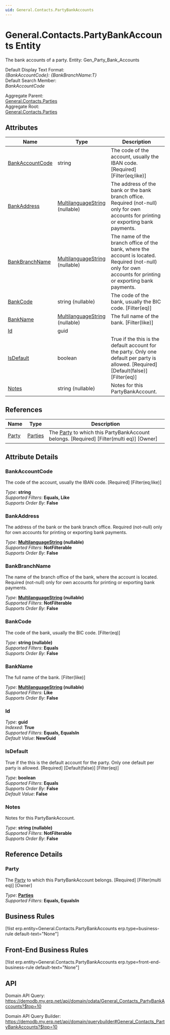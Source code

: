 ```yaml
---
uid: General.Contacts.PartyBankAccounts
---
```

# General.Contacts.PartyBankAccounts Entity

The bank accounts of a party. Entity: Gen_Party_Bank_Accounts

Default Display Text Format:  
_{BankAccountCode}: {BankBranchName:T}_  
Default Search Member:  
_BankAccountCode_  

Aggregate Parent:  
[General.Contacts.Parties](General.Contacts.Parties.md)  
Aggregate Root:  
[General.Contacts.Parties](General.Contacts.Parties.md)  

## Attributes

| Name | Type | Description |
| ---- | ---- | --- |
| [BankAccountCode](General.Contacts.PartyBankAccounts.md#bankaccountcode) | string | The code of the account, usually the IBAN code. [Required] [Filter(eq;like)] 
| [BankAddress](General.Contacts.PartyBankAccounts.md#bankaddress) | [MultilanguageString](../data-types.md#multilanguagestring) (nullable) | The address of the bank or the bank branch office. Required (not-null) only for own accounts for printing or exporting bank payments. 
| [BankBranchName](General.Contacts.PartyBankAccounts.md#bankbranchname) | [MultilanguageString](../data-types.md#multilanguagestring) (nullable) | The name of the branch office of the bank, where the account is located. Required (not-null) only for own accounts for printing or exporting bank payments. 
| [BankCode](General.Contacts.PartyBankAccounts.md#bankcode) | string (nullable) | The code of the bank, usually the BIC code. [Filter(eq)] 
| [BankName](General.Contacts.PartyBankAccounts.md#bankname) | [MultilanguageString](../data-types.md#multilanguagestring) (nullable) | The full name of the bank. [Filter(like)] 
| [Id](General.Contacts.PartyBankAccounts.md#id) | guid |  
| [IsDefault](General.Contacts.PartyBankAccounts.md#isdefault) | boolean | True if the this is the default account for the party. Only one default per party is allowed. [Required] [Default(false)] [Filter(eq)] 
| [Notes](General.Contacts.PartyBankAccounts.md#notes) | string (nullable) | Notes for this PartyBankAccount. 

## References

| Name | Type | Description |
| ---- | ---- | --- |
| [Party](General.Contacts.PartyBankAccounts.md#party) | [Parties](General.Contacts.Parties.md) | The [Party](General.Contacts.PartyBankAccounts.md#party) to which this PartyBankAccount belongs. [Required] [Filter(multi eq)] [Owner] |


## Attribute Details

### BankAccountCode

The code of the account, usually the IBAN code. [Required] [Filter(eq;like)]

_Type_: **string**  
_Supported Filters_: **Equals, Like**  
_Supports Order By_: **False**  

### BankAddress

The address of the bank or the bank branch office. Required (not-null) only for own accounts for printing or exporting bank payments.

_Type_: **[MultilanguageString](../data-types.md#multilanguagestring) (nullable)**  
_Supported Filters_: **NotFilterable**  
_Supports Order By_: **False**  

### BankBranchName

The name of the branch office of the bank, where the account is located. Required (not-null) only for own accounts for printing or exporting bank payments.

_Type_: **[MultilanguageString](../data-types.md#multilanguagestring) (nullable)**  
_Supported Filters_: **NotFilterable**  
_Supports Order By_: **False**  

### BankCode

The code of the bank, usually the BIC code. [Filter(eq)]

_Type_: **string (nullable)**  
_Supported Filters_: **Equals**  
_Supports Order By_: **False**  

### BankName

The full name of the bank. [Filter(like)]

_Type_: **[MultilanguageString](../data-types.md#multilanguagestring) (nullable)**  
_Supported Filters_: **Like**  
_Supports Order By_: **False**  

### Id

_Type_: **guid**  
_Indexed_: **True**  
_Supported Filters_: **Equals, EqualsIn**  
_Default Value_: **NewGuid**  

### IsDefault

True if the this is the default account for the party. Only one default per party is allowed. [Required] [Default(false)] [Filter(eq)]

_Type_: **boolean**  
_Supported Filters_: **Equals**  
_Supports Order By_: **False**  
_Default Value_: **False**  

### Notes

Notes for this PartyBankAccount.

_Type_: **string (nullable)**  
_Supported Filters_: **NotFilterable**  
_Supports Order By_: **False**  


## Reference Details

### Party

The [Party](General.Contacts.PartyBankAccounts.md#party) to which this PartyBankAccount belongs. [Required] [Filter(multi eq)] [Owner]

_Type_: **[Parties](General.Contacts.Parties.md)**  
_Supported Filters_: **Equals, EqualsIn**  



## Business Rules

[!list erp.entity=General.Contacts.PartyBankAccounts erp.type=business-rule default-text="None"]

## Front-End Business Rules

[!list erp.entity=General.Contacts.PartyBankAccounts erp.type=front-end-business-rule default-text="None"]

## API

Domain API Query:
<https://demodb.my.erp.net/api/domain/odata/General_Contacts_PartyBankAccounts?$top=10>

Domain API Query Builder:
<https://demodb.my.erp.net/api/domain/querybuilder#General_Contacts_PartyBankAccounts?$top=10>

